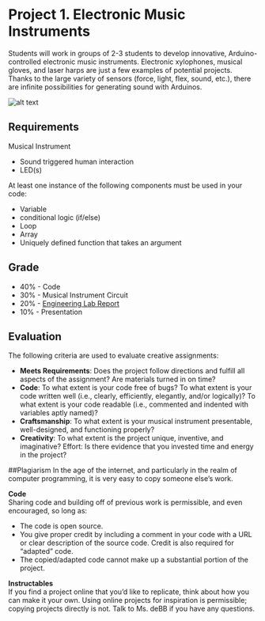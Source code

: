 # Project 1. Electronic Music Instruments

Students will work in groups of 2-3 students to develop innovative, Arduino-controlled electronic music instruments. Electronic xylophones, musical gloves, and laser harps are just a few examples of potential projects. Thanks to the large variety of sensors (force, light, flex, sound, etc.), there are infinite possibilities for generating sound with Arduinos.

![alt text](https://lh5.googleusercontent.com/BEd-ixrfNKFfxspSZVpj5mg6m5QSOTaDro9GVFVpc75Es8RNSnsc3pB0EfTWIaeu7po0puQeozcZOnKBK9dU60EduEA1RDkqhdI-9IR9ujeageqEnVAexJQrwBd7viV69jDhuaSE)


## Requirements
Musical Instrument
* Sound triggered human interaction
* LED(s)

At least one instance of the following components must be used in your code:
* Variable
* conditional logic (if/else)
* Loop
* Array
* Uniquely defined function that takes an argument

## Grade
* 40% - Code
* 30% - Musical Instrument Circuit
* 20% - [Engineering Lab Report](EngineeringLabReport-EM.pdf)
* 10% - Presentation

## Evaluation
The following criteria are used to evaluate creative assignments:
* **Meets Requirements**: Does the project follow directions and fulfill all aspects of the assignment? Are materials turned in on time?
* **Code**: To what extent is your code free of bugs? To what extent is your code written well (i.e., clearly, efficiently, elegantly, and/or logically)? To what extent is your code readable (i.e., commented and indented with variables aptly named)?
* **Craftsmanship**: To what extent is your musical instrument presentable, well-designed, and functioning properly?
* **Creativity**: To what extent is the project unique, inventive, and imaginative?
Effort: Is there evidence that you invested time and energy in the project?

##Plagiarism
In the age of the internet, and particularly in the realm of computer programming, it is very easy to copy someone else’s work.

**Code**  
Sharing code and building off of previous work is permissible, and even encouraged, so long as:
* The code is open source.
* You give proper credit by including a comment in your code with a URL or clear description of the source code. Credit is also required for “adapted” code.
* The copied/adapted code cannot make up a substantial portion of the project.

**Instructables**  
If you find a project online that you’d like to replicate, think about how you can make it your own. Using online projects for inspiration is permissible; copying projects directly is not. Talk to Ms. deBB if you have any questions.
